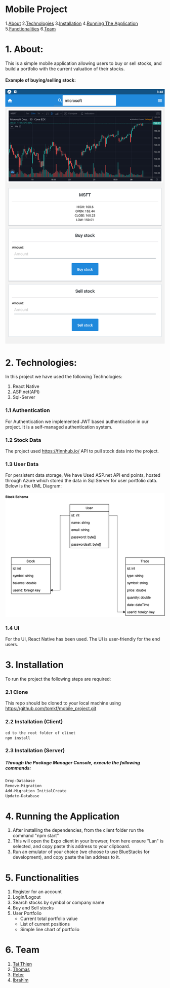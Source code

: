 # Mobile Project
1.[About](#1)
2.[Technologies](#2)
3.[Installation](#3)
4.[Running The Application](#4)
5.[Functionalities](#5)
6.[Team](#6)


<a name="1"></a>
# 1. About:
<p> This is a simple mobile application allowing users to buy or sell stocks, and build a portfolio with the current valuation of their stocks. </p> 

#### Example of buying/selling stock:
 <img src="./public/stocktrade.png" />

<a name="2"></a>
# 2. Technologies:
In this project we have used the following Technologies:
1. React Native
2. ASP.net(API) 
3. Sql-Server

### 1.1 Authentication
For Authentication we implemented JWT based authentication in our project. It is a self-managed authentication system.
### 1.2 Stock Data
The project used https://finnhub.io/ API to pull stock data into the project. 
### 1.3 User Data
For persistent data storage, We have Used ASP.net API end points, hosted through Azure which stored the data in Sql Server for user portfolio data. Below is the UML Diagram:

![Stock_Schema](/./public/StockUml.png)
### 1.4 UI
For the UI, React Native has been used. The UI is user-friendly for the end users. 

<a name="3"></a>
# 3. Installation
To run the project the following steps are required:
### 2.1 Clone
This repo should be cloned to your local machine using https://github.com/tomkf/mobile_project.git
### 2.2 Installation (Client)
    cd to the root folder of clinet 
    npm install
### 2.3 Installation (Server)
##### Through the Package Manager Console, execute the following commands:
    Drop-Database
    Remove-Migration
    Add-Migration InitialCreate
    Update-Database

<a name="4"></a>
# 4. Running the Application
1. After installing the dependencies, from the client folder run the command "npm start" 
2. This will open the Expo client in your browser, from here ensure "Lan" is selected, and copy paste this address to your clipboard.
3. Run an emulator of your choice (we choose to use BlueStacks for development), and copy paste the lan address to it. 

<a name="5"></a>
# 5. Functionalities
1.	Register for an account
2.	Login/Logout
3.	Search stocks by symbol or company name
4.	Buy and Sell stocks 
4. User Portfolio
    - Current total portfolio value
    - List of current positions
    - Simple line chart of portfolio 

<a name="6"></a>
# 6. Team
1. <a href="https://github.com/dotai2012" target="_blank"> Tai Thien </a>
2. <a href="https://github.com/tomkf" target="_blank"> Thomas </a>
3. <a href="https://github.com/choipeter11" target="_blank"> Peter </a>
4. <a href="https://github.com/Ibrahimshahristani" target="_blank"> Ibrahim </a> 
